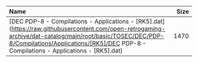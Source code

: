 |Name|Size|
|:---|---:|
|[DEC PDP-8 - Compilations - Applications - [RK5].dat](https://raw.githubusercontent.com/open-retrogaming-archive/dat-catalog/main/root/basic/TOSEC/DEC/PDP-8/Compilations/Applications/[RK5]/DEC PDP-8 - Compilations - Applications - [RK5].dat)|1470|
